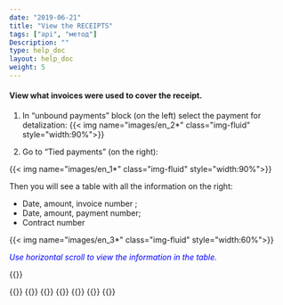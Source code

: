 ```yaml
---
date: "2019-06-21"
title: "View the RECEIPTS"
tags: ["api", "метод"]
Description: ""
type: help_doc
layout: help_doc
weight: 5
---
```


#### View what invoices were used to cover the receipt.

1. In “unbound payments” block (on the left) select the payment for detalization:
{{< img name="images/en_2*" class="img-fluid" style="width:90%">}} <br/>

2.	Go to “Tied payments” (on the right):

{{< img name="images/en_1*" class="img-fluid" style="width:90%">}} <br/>

Then you will see a table with all the information on the right:

* Date, amount, invoice number ; <br/>
* Date, amount, payment number; <br/> 
* Contract number<br/>

{{< img name="images/en_3*" class="img-fluid" style="width:60%">}}

<span style="color:blue">*Use horizontal scroll to view the information in the table.*</span>

{{<isHelpful>}}

{{<seeAlso>}}
    {{<seeAlsoItem link="/en/payments_and_invoices/rules_of_binding/ " text="Rules for payment binding">}}
    {{<seeAlsoItem link="/en/payments_and_invoices/instruction_of_binding/rouble-rouble/" text="Closing ruble invoices with ruble payments">}}
    {{<seeAlsoItem link="/en/payments_and_invoices/instruction_of_binding/usd-rouble/" text="Closing foreign currency invoices with ruble payments">}}
    {{<seeAlsoItem link="/en/payments_and_invoices/instruction_of_binding/usd-usd/" text="Closing foreign currency invoices with foreign currency payments">}}
    {{<seeAlsoItem link="/en/payments_and_invoices/instruction_of_binding/sample_letter/" text="Examples of letters">}}
{{</seeAlso>}}
